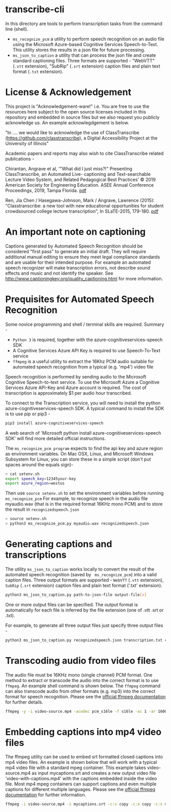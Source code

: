 # transcribe-cli

In this directory are tools to perform transcription tasks from the command line (shell).

* `ms_recognize_pcm` a utility to perform speech recognition on an audio file using the Microsoft Azure-based Cognitive Services Speech-to-Text. This utility stores the results in a json file for future processing. 
* `ms_json_to_caption` a utility that can process the json file and create standard captioning files. Three formats are supported - "WebVTT" (`.vtt` extension), "SubRip" (`.srt` extension) caption files and plain text format (`.txt` extension).

# License & Acknowledgement

This project is "Acknowledgement-ware!" i.e. You are free to use the resources here subject to the open source licenses included in this repository and embedded in source files but we also request you publicly acknowledge us. An example acknowlegdgement is below.

"In ..<your-activity>.. we would like to acknowledge the use of ClassTranscribe (https://github.com/classtranscribe), a Digital Accessibility Project at the University of Illinois"

Academic papers and reports may also wish to cite ClassTranscribe related publications -

Chirantan, Angrave et al, '"What did I just miss?!" Presenting ClassTranscribe, an Automated Live- captioning and Text-searchable Lecture Video System, and Related Pedagogical Best Practices' © 2019 American Society for Engineering Education. ASEE Annual Conference Proceedings, 2019, Tampa Florida. [pdf](https://www.asee.org/public/conferences/140/papers/26836/download)

Ren, Jia Chen / Hasegawa-Johnson, Mark / Angrave, Lawrence (2015): "Classtranscribe: a new tool with new educational opportunities for student crowdsourced college lecture transcription", In SLaTE-2015, 179-180. [pdf](https://www.isca-speech.org/archive/slate_2015/papers/sl15_179.pdf)

# An important note on captioning

Captions generated by Automated Speech Recognition should be considered "first pass" to generate an initial draft. They will require additional manual editing to ensure they meet legal compliance standards and are usable for their intended purpose. For example an automated speech recognizer will make transcription errors, not describe sound effects and music and not identify the speaker. See <http://www.captioningkey.org/quality_captioning.html> for more information.

# Prequisites for Automated Speech Recognition

Some novice programming and shell / terminal skills are required. Summary -

* `Python 3` is required, together with the azure-cognitiveservices-speech SDK
* A Cognitive Services Azure API Key is required to use Speech-To-Text service
* `ffmpeg` is a useful utility to extract the 16Khz PCM audio suitable for automated speech recognition from a typical (e.g. 'mp4') video file 

Speech recognition is performed by sending audio to the Microsoft Cognitive Speech-to-text service.
To use the Microsoft Azure a Cognitive Services Azure API-Key and Azure account is required. The cost of transcription is approximately $1 per audio hour transcribed.

To connect to the Transcription service, you will need to install the python azure-cognitiveservices-speech SDK. A typical command to install the SDK is to use pip or pip3 -

```sh
pip3 install azure-cognitiveservices-speech
```

A web search of 'Microsoft python install azure-cognitiveservices-speech SDK' will find more detailed official instructions.

The `ms_recognize_pcm program` expects to find the api key and azure region as environment variables. On Mac OSX, Linux, and Microsoft Windows Subsystem for Linux, you can store these in a simple script (don't put spaces around the equals sign)-

```sh
> cat setenv.sh
export speech_key=12345your-key
export azure_region=westus
```

Then use `source setenv.sh` to set the environment variables before running `ms_recognize_pcm` 
For example, to recognize speech in the audio file myaudio.wav (that is in the required format 16KHz mono PCM) and to store the result in `recognizedspeech.json`

```sh
> source setenv.sh
> python3 ms_recognize_pcm.py myaudio.wav recognizedspeech.json
```

# Generating captions and transcriptions

The utility `ms_json_to_caption` works locally to convert the result of the automated speech recognition (saved by ` ms_recognize_pcm`) into a valid caption files.
Three output formats are supported - `WebVTT` (`.vtt` extension), `SubRip` (`.srt` extension) caption files and plain text format ('.txt' extension).

```sh
python3 ms_json_to_caption.py path-to-json-file output-file[s]
```

One or more output files can be specified. The output format is automatically for each file is inferred by the file extension (one of .vtt .srt or .txt).

For example, to generate all three output files just specify three output files -

```sh
python3 ms_json_to_caption.py recognizedspeech.json transcription.txt captions.vtt captions.srt
```
 
# Transcoding audio from video files

The audio file must be 16KHz mono (single channel) PCM format. One method to extract or transcode the audio into the correct format is to use `ffmpeg`. An example shell command is shown below. The `ffmpeg` command can also transcode audio from other formats (e.g. mp3) into the correct format for speech recognition. Please see the [official ffmpeg documentation](https://ffmpeg.org/ffmpeg.html) for further details.

```sh
ffmpeg -y -i video-source.mp4 -acodec pcm_s16le -f s16le -ac 1 -ar 16000 audio-output.wav
```

# Embedding captions into mp4 video files

The ffmpeg utility can be used to embed srt formatted closed captions into mp4 video files. An example is shown below that will work with a typical mp4 video file with a standard mpeg container. This example takes video-source.mp4 as input mycaptions.srt and creates a new output video file 'video-with-captions.mp4' with the captions embedded inside the video file. Most mp4 mpeg containers can support captions and even multiple captions for different multiple languages. Please see the [official ffmpeg documentation](https://ffmpeg.org/ffmpeg.html) for further information.

```sh
ffmpeg -i video-source.mp4 -i mycaptions.srt -c:v copy -c:a copy -c:s mov_text video-with-captions.mp4
```
